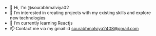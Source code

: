 - 👋 Hi, I’m @sourabhmalviya02
- 👀 I’m interested in creating projects with my existing skills and explore new technologies
- 🌱 I’m currently learning Reactjs
- 📫 Contact me via my gmail id sourabhmalviya2408@gmail.com

<!---
sourabhmalviya02/sourabhmalviya02 is a ✨ special ✨ repository because its `README.md` (this file) appears on your GitHub profile.
You can click the Preview link to take a look at your changes.
--->
